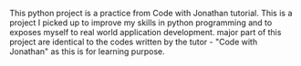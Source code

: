This python project is a practice from Code with Jonathan tutorial. 
This is a project I picked up to improve my skills in  python programming and to exposes myself to real world application development.
major part of this project are identical to the codes written by the tutor - "Code with Jonathan" as this is for learning purpose.